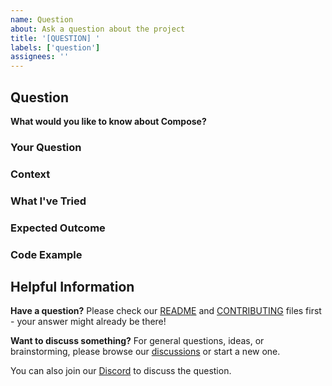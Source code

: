 ```yaml
---
name: Question
about: Ask a question about the project
title: '[QUESTION] '
labels: ['question']
assignees: ''
---
```


## Question

**What would you like to know about Compose?**

### Your Question
<!-- Ask your question in a clear and concise way -->

### Context
<!-- Provide any relevant context or background information -->

### What I've Tried
<!-- Describe what you've already tried or researched -->

### Expected Outcome
<!-- What would help you the most? -->

### Code Example
<!-- If applicable, provide a code example that relates to your question -->

## Helpful Information

**Have a question?** Please check our [README](https://github.com/Perfect-Abstractions/Compose/blob/main/README.md) and [CONTRIBUTING](https://github.com/Perfect-Abstractions/Compose/blob/main/CONTRIBUTING.md) files first - your answer might already be there!

**Want to discuss something?** For general questions, ideas, or brainstorming, please browse our [discussions](https://github.com/Perfect-Abstractions/Compose/discussions) or start a new one. 

You can also join our [Discord](https://discord.gg/DCBD2UKbxc) to discuss the question.

